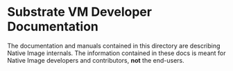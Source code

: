 # Substrate VM Developer Documentation

The documentation and manuals contained in this directory are describing Native Image internals. The information contained in these docs is meant for Native Image developers and contributors, **not** the end-users.

